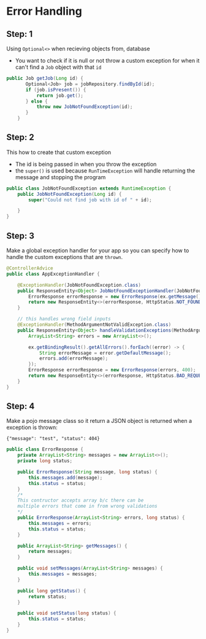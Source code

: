 # Error Handling

## Step: 1

Using `Optional<>` when recieving objects from, database

- You want to check if it is null or not
  throw a custom exception for when it can't find a `Job` object with that `id`

```java
public Job getJob(Long id) {
       Optional<Job> job = jobRepository.findById(id);
       if (job.isPresent()) {
           return job.get();
       } else {
           throw new JobNotFoundException(id);
       }
    }
```

## Step: 2

This how to create that custom exception

- The id is being passed in when you throw the exception
- the `super()` is used because `RunTimeException` will handle returning the message and stopping the program

```java
public class JobNotFoundException extends RuntimeException {
    public JobNotFoundException(Long id) {
        super("Could not find job with id of " + id);

    }
}
```

## Step: 3

Make a global exception handler for your app so you can specify how to handle the custom exceptions that are `thrown`.

```java
@ControllerAdvice
public class AppExceptionHandler {

    @ExceptionHandler(JobNotFoundException.class)
    public ResponseEntity<Object> JobNotFoundExceptionHandler(JobNotFoundException ex) {
        ErrorResponse errorResponse = new ErrorResponse(ex.getMessage(), 404);
        return new ResponseEntity<>(errorResponse, HttpStatus.NOT_FOUND);
    }

    // this handles wrong field inputs
    @ExceptionHandler(MethodArgumentNotValidException.class)
    public ResponseEntity<Object> handleValidationExceptions(MethodArgumentNotValidException ex) {
        ArrayList<String> errors = new ArrayList<>();

        ex.getBindingResult().getAllErrors().forEach((error) -> {
            String errorMessage = error.getDefaultMessage();
            errors.add(errorMessage);
        });
        ErrorResponse errorResponse = new ErrorResponse(errors, 400);
        return new ResponseEntity<>(errorResponse, HttpStatus.BAD_REQUEST);
    }
}

```

## Step: 4

Make a pojo message class so it return a JSON object is returned when a exception is thrown:

`{"message": "test", "status": 404}`

```java
public class ErrorResponse {
    private ArrayList<String> messages = new ArrayList<>();
    private long status;

    public ErrorResponse(String message, long status) {
        this.messages.add(message);
        this.status = status;
    }
    /*
    This contructor accepts array b/c there can be
    multiple errors that come in from wrong validations
    */
    public ErrorResponse(ArrayList<String> errors, long status) {
        this.messages = errors;
        this.status = status;
    }

    public ArrayList<String> getMessages() {
        return messages;
    }

    public void setMessages(ArrayList<String> messages) {
        this.messages = messages;
    }

    public long getStatus() {
        return status;
    }

    public void setStatus(long status) {
        this.status = status;
    }
}
```

